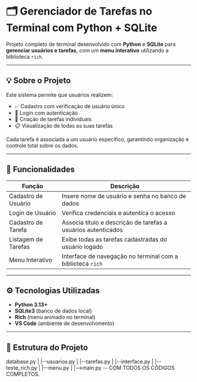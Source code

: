# 🗂️ Gerenciador de Tarefas no Terminal com Python + SQLite

Projeto completo de terminal desenvolvido com **Python** e **SQLite** para **gerenciar usuários e tarefas**, com um **menu interativo** utilizando a biblioteca `rich`.

---

## 💡 Sobre o Projeto

Este sistema permite que usuários realizem:
- ✅ Cadastro com verificação de usuário único
- 🔐 Login com autenticação
- 📝 Criação de tarefas individuais
- 📋 Visualização de todas as suas tarefas

Cada tarefa é associada a um usuário específico, garantindo organização e controle total sobre os dados.

---

## 📌 Funcionalidades

| Função               | Descrição                                                                 |
|----------------------|--------------------------------------------------------------------------|
| Cadastro de Usuário  | Insere nome de usuário e senha no banco de dados                        |
| Login de Usuário     | Verifica credenciais e autentica o acesso                               |
| Cadastro de Tarefa   | Associa título e descrição de tarefas a usuários autenticados           |
| Listagem de Tarefas  | Exibe todas as tarefas cadastradas do usuário logado                    |
| Menu Interativo      | Interface de navegação no terminal com a biblioteca `rich`              |

---

## ⚙️ Tecnologias Utilizadas

- **Python 3.13+**
- **SQLite3** (banco de dados local)
- **Rich** (menu animado no terminal)
- **VS Code** (ambiente de desenvolvimento)

---

## 🧱 Estrutura do Projeto

database.py
|
|--usuarios.py
|
|--tarefas.py
|
|--interface.py
|
|--teste_rich.py
|
|--menu.py
|
|-->main.py -- COM TODOS OS CÓDIGOS COMPLETOS.




